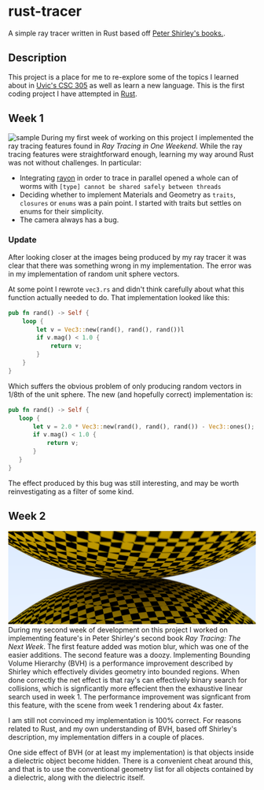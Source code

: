 # rust-tracer

A simple ray tracer written in Rust based off [Peter Shirley's books.](http://in1weekend.blogspot.ca/2016/01/ray-tracing-in-one-weekend.html).

## Description
This project is a place for me to re-explore some of the topics I learned about in [Uvic's CSC 305](https://web.uvic.ca/calendar2018-01/CDs/CSC/305.html) as well as learn a new language. This is the first coding project I have attempted in [Rust](https://www.rust-lang.org/en-US/).

## Week 1
![sample](/screenshots/week1/step16.png)
During my first week of working on this project I implemented the ray tracing features found in *Ray Tracing in One Weekend*. While the ray tracing features were straightforward enough, learning my way around Rust was not without challenges. In particular:
 - Integrating [rayon]() in order to trace in parallel opened a whole can of worms with `[type] cannot be shared safely between threads`
 - Deciding whether to implement Materials and Geometry as `traits`, `closures` or `enums` was a pain point. I started with traits but settles on enums for their simplicity.
 - The camera always has a bug.

 ### Update

 After looking closer at the images being produced by my ray tracer it was clear that there was something wrong in my implementation. The error was in my implementation of random unit sphere vectors.

 At some point I rewrote `vec3.rs` and didn't think carefully about what this function actually needed to do. That implementation looked like this:

 ```rust
 pub fn rand() -> Self {
     loop {
         let v = Vec3::new(rand(), rand(), rand())l
         if v.mag() < 1.0 {
             return v;
         }
     }
 }
 ```

 Which suffers the obvious problem of only producing random vectors in 1/8th of the unit sphere. The new (and hopefully correct) implementation is:

 ```rust
pub fn rand() -> Self {
    loop {
        let v = 2.0 * Vec3::new(rand(), rand(), rand()) - Vec3::ones();
        if v.mag() < 1.0 {
            return v;
        }
    }
}
 ```

 The effect produced by this bug was still interesting, and may be worth reinvestigating as a filter of some kind.

 ## Week 2
 ![sample](/screenshots/week2/step4.png)
 During my second week of development on this project I worked on implementing feature's in Peter Shirley's second book *Ray Tracing: The Next Week*. The first feature added was motion blur, which was one of the easier additions. The second feature was a doozy. Implementing Bounding Volume Hierarchy (BVH) is a performance improvement described by Shirley which effectively divides geometry into bounded regions. When done correctly the net effect is that ray's can effectively binary search for collisions, which is signficantly more effecient then the exhaustive linear search used in week 1. The performance improvement was signficant from this feature, with the scene from week 1 rendering about 4x faster.

 I am still not convinced my implementation is 100% correct. For reasons related to Rust, and my own understanding of BVH, based off Shirley's description, my implementation differs in a couple of places.

 One side effect of BVH (or at least my implementation) is that objects inside a dielectric object become hidden. There is a convenient cheat around this, and that is to use the conventional geometry list for all objects contained by a dielectric, along with the dielectric itself.